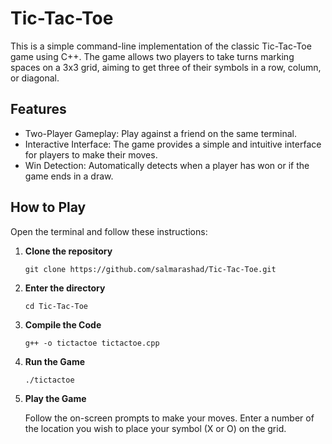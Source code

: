 # Tic-Tac-Toe 
This is a simple command-line implementation of the classic Tic-Tac-Toe game using C++. The game allows two players to take turns marking spaces on a 3x3 grid, aiming to get three of their symbols in a row, column, or diagonal.

## Features
- Two-Player Gameplay: Play against a friend on the same terminal.
- Interactive Interface: The game provides a simple and intuitive interface for players to make their moves.
- Win Detection: Automatically detects when a player has won or if the game ends in a draw.
  
## How to Play
Open the terminal and follow these instructions:
1. **Clone the repository**
   ```
   git clone https://github.com/salmarashad/Tic-Tac-Toe.git
   ```
2. **Enter the directory**
   ```
   cd Tic-Tac-Toe
   ```
3. **Compile the Code**
   ```
   g++ -o tictactoe tictactoe.cpp
   ```
4. **Run the Game**
   ```
   ./tictactoe
   ```
5. **Play the Game**
   
   Follow the on-screen prompts to make your moves. Enter a number of the location you wish to place your symbol (X or O) on the grid.


